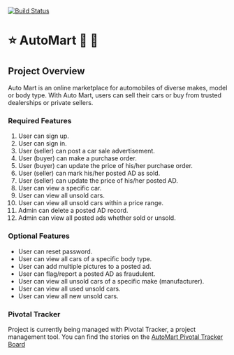 [![Build Status](https://travis-ci.org/ebenezermakinde/AutoMart.svg?branch=develop)](https://travis-ci.org/ebenezermakinde/AutoMart)
# :star: AutoMart :red_car: :minibus:

## Project Overview
Auto Mart is an online marketplace for automobiles of diverse makes, model or body type. With Auto Mart, users can sell their cars or buy from trusted dealerships or private sellers.

### Required Features
1. User can sign up.
2. User can sign in.
3. User (seller) can post a car sale advertisement.
4. User (buyer) can make a purchase order.
5. User (buyer) can update the price of his/her purchase order.
6. User (seller) can mark his/her posted AD as sold.
7. User (seller) can update the price of his/her posted AD.
8. User can view a specific car.
9. User can view all unsold cars.
10. User can view all unsold cars within a price range.
11. Admin can delete a posted AD record.
12. Admin can view all posted ads whether sold or unsold.

### Optional Features
- User can reset password.
- User can view all cars of a specific body type.
- User can add multiple pictures to a posted ad.
- User can flag/report a posted AD as fraudulent.
- User can view all unsold cars of a specific make (manufacturer).
- User can view all used unsold cars.
- User can view all new unsold cars.

### Pivotal Tracker

Project is currently being managed with Pivotal Tracker, a project management tool. You can find the stories on the [AutoMart Pivotal Tracker Board](https://www.pivotaltracker.com/n/projects/2346876)